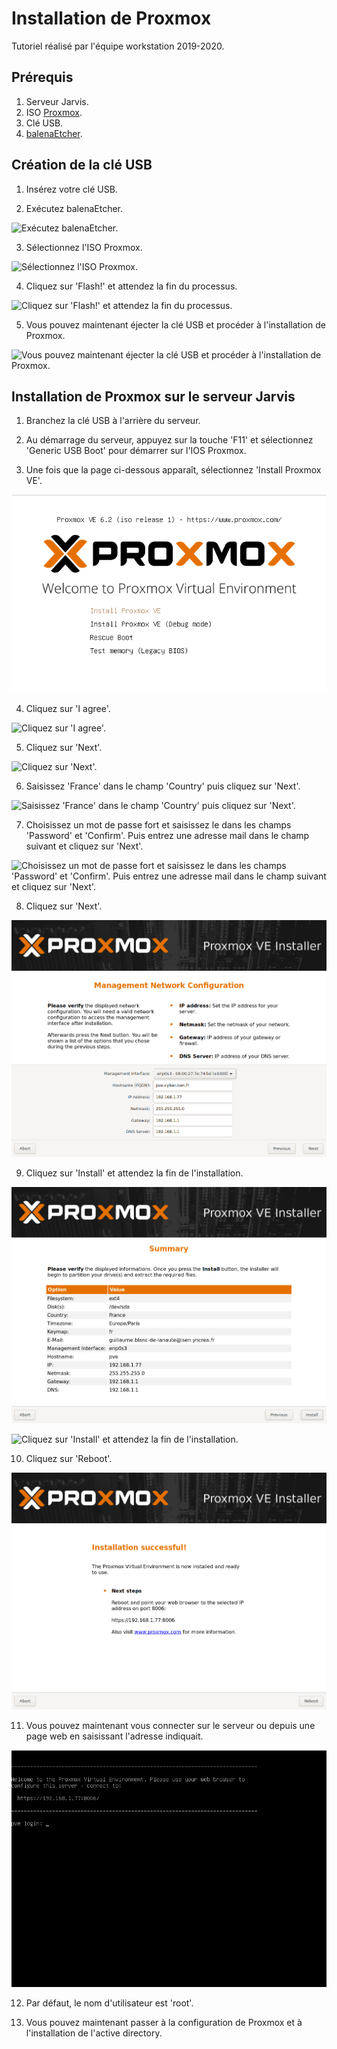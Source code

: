 # Installation de Proxmox

Tutoriel réalisé par l'équipe workstation 2019-2020.

## Prérequis

1. Serveur Jarvis.
2. ISO [Proxmox](https://www.proxmox.com/en/downloads).
3. Clé USB.
4. [balenaEtcher](https://www.balena.io/etcher).

## Création de la clé USB

1. Insérez votre clé USB.

2. Exécutez balenaEtcher.

![Exécutez balenaEtcher.](https://raw.githubusercontent.com/WarTey/workstation/master/img/etcher/capture_1.png)

3. Sélectionnez l'ISO Proxmox.

![Sélectionnez l'ISO Proxmox.](https://raw.githubusercontent.com/WarTey/workstation/master/img/etcher/capture_2.png)

4. Cliquez sur 'Flash!' et attendez la fin du processus.

![Cliquez sur 'Flash!' et attendez la fin du processus.](https://raw.githubusercontent.com/WarTey/workstation/master/img/etcher/capture_3.png)

5. Vous pouvez maintenant éjecter la clé USB et procéder à l'installation de Proxmox.

![Vous pouvez maintenant éjecter la clé USB et procéder à l'installation de Proxmox.](https://raw.githubusercontent.com/WarTey/workstation/master/img/etcher/capture_4.png)

## Installation de Proxmox sur le serveur Jarvis

1. Branchez la clé USB à l'arrière du serveur.

2. Au démarrage du serveur, appuyez sur la touche 'F11' et sélectionnez 'Generic USB Boot' pour démarrer sur l'IOS Proxmox.

3. Une fois que la page ci-dessous apparaît, sélectionnez 'Install Proxmox VE'.

![Une fois que cette page apparaît, sélectionnez 'Install Proxmox VE'.](https://raw.githubusercontent.com/WarTey/workstation/master/img/proxmox/capture_1.png)

4. Cliquez sur 'I agree'.

![Cliquez sur 'I agree'.](https://raw.githubusercontent.com/WarTey/workstation/master/img/proxmox/capture_2.png)

5. Cliquez sur 'Next'.

![Cliquez sur 'Next'.](https://raw.githubusercontent.com/WarTey/workstation/master/img/proxmox/capture_3.png)

6. Saisissez 'France' dans le champ 'Country' puis cliquez sur 'Next'.

![Saisissez 'France' dans le champ 'Country' puis cliquez sur 'Next'.](https://raw.githubusercontent.com/WarTey/workstation/master/img/proxmox/capture_4.png)

7. Choisissez un mot de passe fort et saisissez le dans les champs 'Password' et 'Confirm'. Puis entrez une adresse mail dans le champ suivant et cliquez sur 'Next'.

![Choisissez un mot de passe fort et saisissez le dans les champs 'Password' et 'Confirm'. Puis entrez une adresse mail dans le champ suivant et cliquez sur 'Next'.](https://raw.githubusercontent.com/WarTey/workstation/master/img/proxmox/capture_5.png)

8. Cliquez sur 'Next'.

![Cliquez sur 'Next'.](https://raw.githubusercontent.com/WarTey/workstation/master/img/proxmox/capture_6.png)

9. Cliquez sur 'Install' et attendez la fin de l'installation.

![Cliquez sur 'Install' et attendez la fin de l'installation.](https://raw.githubusercontent.com/WarTey/workstation/master/img/proxmox/capture_7.png)

![Cliquez sur 'Install' et attendez la fin de l'installation.](https://raw.githubusercontent.com/WarTey/workstation/master/img/proxmox/capture_8.png)

10. Cliquez sur 'Reboot'.

![Cliquez sur 'Reboot'.](https://raw.githubusercontent.com/WarTey/workstation/master/img/proxmox/capture_9.png)

11. Vous pouvez maintenant vous connecter sur le serveur ou depuis une page web en saisissant l'adresse indiquait.

![Vous pouvez maintenant vous connecter sur le serveur ou depuis une page web en saisissant l'adresse indiquait.](https://raw.githubusercontent.com/WarTey/workstation/master/img/proxmox/capture_10.png)

12. Par défaut, le nom d'utilisateur est 'root'.

13. Vous pouvez maintenant passer à la configuration de Proxmox et à l'installation de l'active directory.